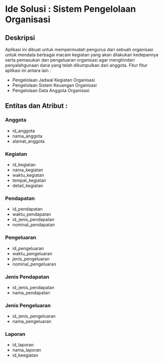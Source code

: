 # Ide Solusi : Sistem Pengelolaan Organisasi
## Deskripsi
Aplikasi ini dibuat untuk mempermudah pengurus dari sebuah organisasi untuk mendata berbagai macam kegiatan yang akan dilakukan kedepannya serta pemasukan dan pengeluaran organisasi agar menghindari penyalahgunaan dana yang telah dikumpulkan dari anggota. Fitur fitur aplikasi ini antara lain :
- Pengelolaan Jadwal Kegiatan Organisasi
- Pengelolaan Sistem Keuangan Organisasi
- Pengelolaan Data Anggota Organisasi
## Entitas  dan Atribut :
### Anggota
- id_anggota
- nama_anggota
- alamat_anggota
### Kegiatan
- id_kegiatan
- nama_kegiatan
- waktu_kegiatan
- tempat_kegiatan
- detail_kegiatan
### Pendapatan
- id_pendapatan
- waktu_pendapatan
- id_jenis_pendapatan
- nominal_pendapatan
### Pengeluaran
- id_pengeluaran
- waktu_pengeluaran
- jenis_pengeluaran
- nominal_pengeluaran
### Jenis Pendapatan
- id_jenis_pendapatan
- nama_pendapatan
### Jenis Pengeluaran
- id_jenis_pengeluaran
- nama_pengeluaran
### Laporan
- id_laporan
- nama_laporan
- id_keegiatan
